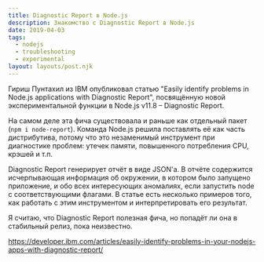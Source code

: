 ```yaml
---
title: Diagnostic Report в Node.js
description: Знакомство с Diagnostic Report в Node.js
date: 2019-04-03
tags:
  - nodejs
  - troubleshooting
  - experimental
layout: layouts/post.njk
---
```

Гириш Пунтахил из IBM опубликовал статью "Easily identify problems in Node.js applications with Diagnostic Report", посвящённую новой экспериментальной функции в Node.js v11.8 – Diagnostic Report.

На самом деле эта фича существовала и раньше как отдельный пакет (`npm i node-report`). Команда Node.js решила поставлять её как часть дистрибутива, потому что это незаменимый инструмент при диагностике проблем: утечек памяти, повышенного потребления CPU, крэшей и т.п.

Diagnostic Report генерирует отчёт в виде JSON'а. В отчёте содержится исчерпывающая информация об окружении, в котором было запущено приложение, и обо всех интересующих аномалиях, если запустить node с соответствующими флагами. В статье есть несколько примеров того, как работать с этим инструментом и интерпретировать его результат.

Я считаю, что Diagnostic Report полезная фича, но попадёт ли она в стабильный релиз, пока неизвестно.

https://developer.ibm.com/articles/easily-identify-problems-in-your-nodejs-apps-with-diagnostic-report/ 
